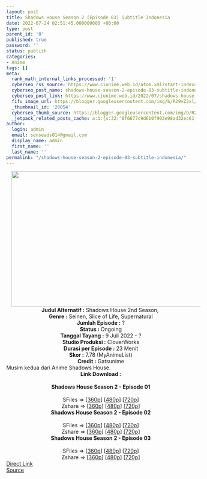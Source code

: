 ```yaml
---
layout: post
title: Shadows House Season 2 (Episode 03) Subtitle Indonesia
date: 2022-07-24 02:51:45.000000000 +00:00
type: post
parent_id: '0'
published: true
password: ''
status: publish
categories:
- Anime
tags: []
meta:
  rank_math_internal_links_processed: '1'
  cyberseo_rss_source: https://www.ciunime.web.id/atom.xml?start-index=1
  cyberseo_post_name: shadows-house-season-2-episode-03-subtitle-indonesia
  cyberseo_post_link: https://www.ciunime.web.id/2022/07/shadows-house-season-2-subtitle.html
  fifu_image_url: https://blogger.googleusercontent.com/img/b/R29vZ2xl/AVvXsEh1G2HyU4KqqwXDLMpf_Jf2A6-MLNfOkacdN_6XTEREBPeDpnOarFr7DCUBbmm55x5TiELwM6mQWXi6x11ymaaQ9HoNu7pUdHdFW-h4BJJeHWFVuI_3sVpL9KSlA9ilwimtLNqFCBjgVRHnVBMTpjSqbteInuOmwe8xgA0YMA6RVcOZ_4bw_NfBLyO2/w640-h360/Shadows%20House%20Season%202.jpg
  _thumbnail_id: '28054'
  cyberseo_thumb_source: https://blogger.googleusercontent.com/img/b/R29vZ2xl/AVvXsEh1G2HyU4KqqwXDLMpf_Jf2A6-MLNfOkacdN_6XTEREBPeDpnOarFr7DCUBbmm55x5TiELwM6mQWXi6x11ymaaQ9HoNu7pUdHdFW-h4BJJeHWFVuI_3sVpL9KSlA9ilwimtLNqFCBjgVRHnVBMTpjSqbteInuOmwe8xgA0YMA6RVcOZ_4bw_NfBLyO2/w640-h360/Shadows%20House%20Season%202.jpg
  _jetpack_related_posts_cache: a:1:{s:32:"8f6677c9d6b0f903e98ad32ec61f8deb";a:2:{s:7:"expires";i:1663370143;s:7:"payload";a:3:{i:0;a:1:{s:2:"id";i:28744;}i:1;a:1:{s:2:"id";i:29676;}i:2;a:1:{s:2:"id";i:28099;}}}}
author:
  login: admin
  email: senseads014@gmail.com
  display_name: admin
  first_name: ''
  last_name: ''
permalink: "/shadows-house-season-2-episode-03-subtitle-indonesia/"
---
```

<div class="separator" style="clear: both; text-align: center;"><a href="https://blogger.googleusercontent.com/img/b/R29vZ2xl/AVvXsEh1G2HyU4KqqwXDLMpf_Jf2A6-MLNfOkacdN_6XTEREBPeDpnOarFr7DCUBbmm55x5TiELwM6mQWXi6x11ymaaQ9HoNu7pUdHdFW-h4BJJeHWFVuI_3sVpL9KSlA9ilwimtLNqFCBjgVRHnVBMTpjSqbteInuOmwe8xgA0YMA6RVcOZ_4bw_NfBLyO2/s1280/Shadows%20House%20Season%202.jpg" style="margin-left: 1em; margin-right: 1em;"><img border="0" data-original-height="720" data-original-width="1280" height="360" src="{{ site.baseurl }}/assets/2022/07/Shadows%20House%20Season%202.jpg" width="640" /></a></div>
<div class="separator" style="clear: both; text-align: center;"></div>
<div style="text-align: center;"><b>Judul</b><b><b> Alternatif</b> :</b> Shadows House 2nd Season,&nbsp;</div>
<div style="text-align: center;"><b><b>Genre :</b></b> Seinen, Slice of Life, Supernatural</div>
<div style="text-align: center;"><b>Jumlah Episode :</b> ?<br /><b>Status :&nbsp;</b>Ongoing<br /><b>Tanggal Tayang :</b> 9 Juli 2022 - ?<br /><b>Studio Produksi :</b>&nbsp;CloverWorks<br /><b>Durasi per Episode :</b> 23 Menit</div>
<div style="text-align: center;"><b>Skor :</b> 7.78 (MyAnimeList)</div>
<div style="text-align: center;"><b>Credit :</b>&nbsp;Gatsunime</div>
<div style="text-align: center;"></div>
<div style="text-align: justify;">Musim kedua dari Anime Shadows House.</div>
<div style="text-align: justify;"></div>
<div style="text-align: justify;"></div>
<div style="text-align: center;">
<div style="text-align: center;">
<div style="text-align: left;">
<div style="text-align: center;"><b>Link Download :</b></div>
<div style="text-align: center;"><b><br /></b></div>
<div style="text-align: center;"><span style="text-align: left;"><b>Shadows House Season 2</b></span><b>&nbsp;- Episode 01</b></div>
<div style="text-align: center;"><b><br /></b></div>
<div style="text-align: center;">SFiles =&gt; [<a href="http://www.solidfiles.com/v/2YArAZXMpqD6p" target="_blank" rel="noopener">360p</a>] [<a href="http://www.solidfiles.com/v/WQdzdpkZM8ZLG" target="_blank" rel="noopener">480p</a>] [<a href="http://www.solidfiles.com/v/PkrYrveed5xGn" target="_blank" rel="noopener">720p</a>]</div>
<div style="text-align: center;">Zshare =&gt; [<a href="https://www74.zippyshare.com/v/WF1GZs2l/file.html" target="_blank" rel="noopener">360p</a>] [<a href="https://www74.zippyshare.com/v/3GrSpxXL/file.html" target="_blank" rel="noopener">480p</a>] [<a href="https://www74.zippyshare.com/v/5U9NAj2N/file.html" target="_blank" rel="noopener">720p</a>]</div>
<div style="text-align: center;"></div>
<div style="text-align: center;">
<div><span style="text-align: left;"><b>Shadows House Season 2</b></span><b>&nbsp;- Episode 02</b></div>
<div><b><br /></b></div>
<div>SFiles =&gt; [<a href="http://www.solidfiles.com/v/qnVp8DxyBRpKK" target="_blank" rel="noopener">360p</a>] [<a href="http://www.solidfiles.com/v/eZ8ejrW62DGe8" target="_blank" rel="noopener">480p</a>] [<a href="http://www.solidfiles.com/v/8ypngygQrADQm" target="_blank" rel="noopener">720p</a>]</div>
<div>Zshare =&gt; [<a href="https://www114.zippyshare.com/v/mymKKAWw/file.html" target="_blank" rel="noopener">360p</a>] [<a href="https://www114.zippyshare.com/v/A44DdH7b/file.html" target="_blank" rel="noopener">480p</a>] [<a href="https://www114.zippyshare.com/v/OJB0VEO4/file.html" target="_blank" rel="noopener">720p</a>]</div>
<div></div>
<div>
<div><span style="text-align: left;"><b>Shadows House Season 2</b></span><b>&nbsp;- Episode 03</b></div>
<div><b><br /></b></div>
<div>SFiles =&gt; [<a href="http://www.solidfiles.com/v/k7edmAXX6ZPwP" target="_blank" rel="noopener">360p</a>] [<a href="http://www.solidfiles.com/v/5M5Np5RWe2RR6" target="_blank" rel="noopener">480p</a>] [<a href="http://www.solidfiles.com/v/eZ67gyMM3pLXp" target="_blank" rel="noopener">720p</a>]</div>
<div>Zshare =&gt; [<a href="https://www105.zippyshare.com/v/Ud0vtNmq/file.html" target="_blank" rel="noopener">360p</a>] [<a href="https://www105.zippyshare.com/v/EphF8B60/file.html" target="_blank" rel="noopener">480p</a>] [<a href="https://www105.zippyshare.com/v/qkhTo4RL/file.html" target="_blank" rel="noopener">720p</a>]</div>
</div>
</div>
</div>
</div>
</div>
<link rel="stylesheet" href="https://cdnjs.cloudflare.com/ajax/libs/font-awesome/4.7.0/css/font-awesome.min.css" />
<div class="divbtn"> <a href="https://handymansurrender.com/fihup8buzv?key=94550f7ce39444073321dde3b8782f97" class="btn"><i class="fa fa-download"></i> Direct Link</a> <br /><a href="https://www.ciunime.web.id/2022/07/shadows-house-season-2-subtitle.html">Source</a> </div>

